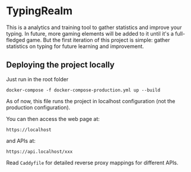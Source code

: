 # TypingRealm

This is a analytics and training tool to gather statistics and improve your typing. In future, more gaming elements will be added to it until it's a full-fledged game. But the first iteration of this project is simple: gather statistics on typing for future learning and improvement.

## Deploying the project locally

Just run in the root folder

```
docker-compose -f docker-compose-production.yml up --build
```

As of now, this file runs the project in localhost configuration (not the production configuration).

You can then access the web page at:

```
https://localhost
```

and APIs at:

```
https://api.localhost/xxx
```

Read `Caddyfile` for detailed reverse proxy mappings for different APIs.
